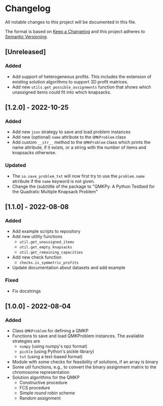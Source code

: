 # Changelog
All notable changes to this project will be documented in this file.

The format is based on [Keep a Changelog](http://keepachangelog.com/en/1.0.0/)
and this project adheres to [Semantic Versioning](http://semver.org/spec/v2.0.0.html).


## [Unreleased]
### Added
- Add support of heterogeneous profits. This includes the extension of existing
  solution algorithms to support 3D profit matrices.
- Add new `utils.get_possible_assignments` function that shows which unassigned
  items could fit into which knapsacks.


## [1.2.0] - 2022-10-25
### Added
- Add new `json` strategy to save and load problem instances
- Add new (optional) `name` attribute to the `QMKProblem` class
- Add custom `__str__` method to the `QMKProblem` class which prints the name
  attribute, if it exists, or a string with the number of items and knapsacks
  otherwise.

### Updated
- The `io.save_problem_txt` will now first try to use the `problem.name`
  atrribute if the `name` keyword is not given.
- Change the (sub)title of the package to "QMKPy: A Python Testbed for the
  Quadratic Multiple Knapsack Problem"


## [1.1.0] - 2022-08-08
### Added
- Add example scripts to repository
- Add new utility functions
  - `util.get_unassigned_items`
  - `util.get_empty_knapsacks`
  - `util.get_remaining_capacities`
- Add new check function
  - `checks.is_symmetric_profits`
- Update documentation about datasets and add example

### Fixed
- Fix docstrings


## [1.0.0] - 2022-08-04
### Added
- Class `QMKProblem` for defining a QMKP
- Functions to save and load QMKProblem instances. The available strategies are
  - `numpy` (using numpy's npz format)
  - `pickle` (using Python's pickle library)
  - `txt` (using a text-based format)
- Module with some checks for feasibility of solutions, if an array is binary
- Some util functions, e.g., to convert the binary assignment matrix to the
  chromosome representation
- Solution algorithms for the QMKP
  - Constructive procedure
  - FCS procedure
  - Simple round robin scheme
  - Random assignment
